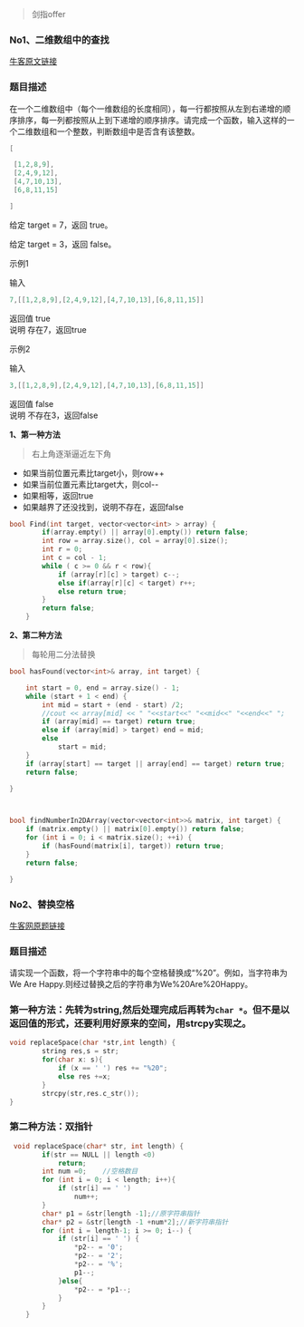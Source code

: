 > 剑指offer
### No1、二维数组中的查找
[牛客原文链接](https://www.nowcoder.com/practice/abc3fe2ce8e146608e868a70efebf62e?tpId=13&&tqId=11154&rp=1&ru=/ta/coding-interviews&qru=/ta/coding-interviews/question-ranking)

### 题目描述  

在一个二维数组中（每个一维数组的长度相同），每一行都按照从左到右递增的顺序排序，每一列都按照从上到下递增的顺序排序。请完成一个函数，输入这样的一个二维数组和一个整数，判断数组中是否含有该整数。
```cpp
[

 [1,2,8,9],
 [2,4,9,12],
 [4,7,10,13],
 [6,8,11,15]

]
```
给定 target = 7，返回 true。  

给定 target = 3，返回 false。  

示例1

输入

```cpp 
7,[[1,2,8,9],[2,4,9,12],[4,7,10,13],[6,8,11,15]]
```
返回值 true  
说明 存在7，返回true  

示例2

输入
```cpp
3,[[1,2,8,9],[2,4,9,12],[4,7,10,13],[6,8,11,15]]
```
返回值 false   
说明 不存在3，返回false  

**1、第一种方法** 

> 右上角逐渐逼近左下角

* 如果当前位置元素比target小，则row++
* 如果当前位置元素比target大，则col--
* 如果相等，返回true
* 如果越界了还没找到，说明不存在，返回false

```cpp
bool Find(int target, vector<vector<int> > array) {
        if(array.empty() || array[0].empty()) return false;
        int row = array.size(), col = array[0].size();
        int r = 0;
        int c = col - 1;
        while ( c >= 0 && r < row){
            if (array[r][c] > target) c--;
            else if(array[r][c] < target) r++;
            else return true;
        }
        return false;
    }

```  
**2、第二种方法**
> 每轮用二分法替换
```cpp
bool hasFound(vector<int>& array, int target) {

	int start = 0, end = array.size() - 1;
	while (start + 1 < end) {
		int mid = start + (end - start) /2;
		//cout << array[mid] << " "<<start<<" "<<mid<<" "<<end<<" ";
		if (array[mid] == target) return true;
		else if (array[mid] > target) end = mid;
		else
			start = mid;
	}
	if (array[start] == target || array[end] == target) return true;
	return false;

}



bool findNumberIn2DArray(vector<vector<int>>& matrix, int target) {
	if (matrix.empty() || matrix[0].empty()) return false;
	for (int i = 0; i < matrix.size(); ++i) {
		if (hasFound(matrix[i], target)) return true;
	}
	return false;

}

```
### No2、替换空格

[牛客网原题链接](https://www.nowcoder.com/practice/4060ac7e3e404ad1a894ef3e17650423?tpId=13&&tqId=11155&rp=1&ru=/ta/coding-interviews&qru=/ta/coding-interviews/question-ranking)

### 题目描述

请实现一个函数，将一个字符串中的每个空格替换成“%20”。例如，当字符串为We Are Happy.则经过替换之后的字符串为We%20Are%20Happy。
### 第一种方法：先转为string,然后处理完成后再转为`char *`。但不是以返回值的形式，还要利用好原来的空间，用strcpy实现之。
```cpp
void replaceSpace(char *str,int length) {
        string res,s = str;
        for(char x: s){
            if (x == ' ') res += "%20";
            else res +=x;
        }
        strcpy(str,res.c_str());
}
```
### 第二种方法：双指针
```cpp
 void replaceSpace(char* str, int length) {
        if(str == NULL || length <0)
            return;
        int num =0;    //空格数目
        for (int i = 0; i < length; i++){
            if (str[i] == ' ')
                num++;
        }
        char* p1 = &str[length -1];//原字符串指针
        char* p2 = &str[length -1 +num*2];//新字符串指针
        for (int i = length-1; i >= 0; i--) {
            if (str[i] == ' ') {
                *p2-- = '0';
                *p2-- = '2';
                *p2-- = '%';
                p1--;
            }else{
                *p2-- = *p1--;
            }
        }
    }

```
